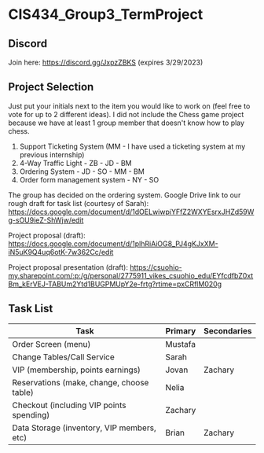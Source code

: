 # CIS434_Group3_TermProject

## Discord
Join here: https://discord.gg/JxpzZBKS (expires 3/29/2023)

## Project Selection
Just put your initials next to the item you would like to work on (feel free to vote for up to 2 different ideas).  I did not include the Chess game project because we have at least 1 group member that doesn't know how to play chess.

1. Support Ticketing System (MM - I have used a ticketing system at my previous internship)
2. 4-Way Traffic Light - ZB - JD - BM
3. Ordering System - JD - SO - MM - BM
4. Order form management system - NY - SO

The group has decided on the ordering system.  Google Drive link to our rough draft for task list (courtesy of Sarah): https://docs.google.com/document/d/1dOELwiwpiYFfZ2WXYEsrxJHZd59Wg-sOU9ieZ-ShWjw/edit 

Project proposal (draft):
https://docs.google.com/document/d/1plhRiAiOG8_PJ4gKJxXM-iN5uK9Q4uq6otK-7w362Cc/edit

Project proposal presentation (draft):
https://csuohio-my.sharepoint.com/:p:/g/personal/2775911_vikes_csuohio_edu/EYfcdfbZ0xtBm_kErVEJ-TABUm2Ytd1BUGPMUpY2e-frtg?rtime=pxCRflM020g 

## Task List
| Task                                       | Primary | Secondaries |
|--------------------------------------------|---------|-------------|
| Order Screen (menu)                        | Mustafa |             |
| Change Tables/Call Service                 | Sarah   |             |
| VIP (membership, points earnings)          | Jovan   | Zachary     |
| Reservations (make, change, choose table)  | Nelia   |             |
| Checkout (including VIP points spending)   | Zachary |             |
| Data Storage (inventory, VIP members, etc) | Brian   | Zachary     |
